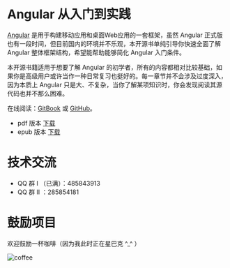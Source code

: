 # Angular 从入门到实践

[Angular](https://angular.io/) 是用于构建移动应用和桌面Web应用的一套框架，虽然 Angular 正式版也有一段时间，但目前国内的环境并不乐观，本开源书单纯引导你快速全面了解 Angular 整体框架结构，希望能帮助能够简化 Angular 入门条件。

本开源书籍适用于想要了解 Angular 的初学者，所有的内容都相对比较基础，如果你是高级用户或许当作一种日常复习也挺好的。每一章节并不会涉及过度深入，因为本质上 Angular 只是大、不复杂，当你了解某项知识时，你会发现阅读其源代码也并不那么困难。

在线阅读：[GitBook](https://www.gitbook.io/book/cipchk/angular-practice) 或 [GitHub](https://github.com/cipchk/angular-practice/blob/master/SUMMARY.md)。

* pdf 版本 [下载](https://www.gitbook.com/download/pdf/book/cipchk/angular-practice)
* epub 版本 [下载](https://www.gitbook.com/download/epub/book/cipchk/angular-practice)

# 技术交流

+ QQ 群 I （已满）：485843913
+ QQ 群 II ：285854181

# 鼓励项目

欢迎鼓励一杯咖啡（因为我此时正在星巴克 ^_^ ）

![coffee](_images/donate.png)
